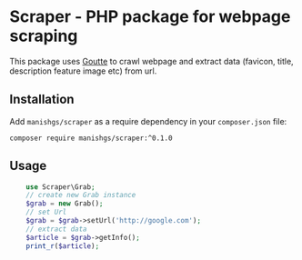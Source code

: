 Scraper - PHP package for webpage scraping
=============================================
This package uses [Goutte](https://github.com/FriendsOfPHP/Goutte) to crawl webpage and extract data (favicon, title, description feature image etc) from url.

Installation
---------------

Add ``manishgs/scraper`` as a require dependency in your ``composer.json`` file:

``composer require manishgs/scraper:^0.1.0``

Usage
-------
```php
    use Scraper\Grab;
    // create new Grab instance
    $grab = new Grab();
    // set Url    
    $grab = $grab->setUrl('http://google.com');
    // extract data
    $article = $grab->getInfo();
    print_r($article);
```
